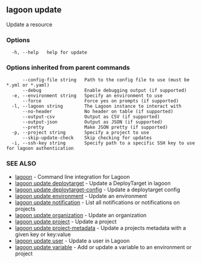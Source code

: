 ## lagoon update

Update a resource

### Options

```
  -h, --help   help for update
```

### Options inherited from parent commands

```
      --config-file string   Path to the config file to use (must be *.yml or *.yaml)
      --debug                Enable debugging output (if supported)
  -e, --environment string   Specify an environment to use
      --force                Force yes on prompts (if supported)
  -l, --lagoon string        The Lagoon instance to interact with
      --no-header            No header on table (if supported)
      --output-csv           Output as CSV (if supported)
      --output-json          Output as JSON (if supported)
      --pretty               Make JSON pretty (if supported)
  -p, --project string       Specify a project to use
      --skip-update-check    Skip checking for updates
  -i, --ssh-key string       Specify path to a specific SSH key to use for lagoon authentication
```

### SEE ALSO

* [lagoon](lagoon.md)	 - Command line integration for Lagoon
* [lagoon update deploytarget](lagoon_update_deploytarget.md)	 - Update a DeployTarget in lagoon
* [lagoon update deploytarget-config](lagoon_update_deploytarget-config.md)	 - Update a deploytarget config
* [lagoon update environment](lagoon_update_environment.md)	 - Update an environment
* [lagoon update notification](lagoon_update_notification.md)	 - List all notifications or notifications on projects
* [lagoon update organization](lagoon_update_organization.md)	 - Update an organization
* [lagoon update project](lagoon_update_project.md)	 - Update a project
* [lagoon update project-metadata](lagoon_update_project-metadata.md)	 - Update a projects metadata with a given key or key:value
* [lagoon update user](lagoon_update_user.md)	 - Update a user in Lagoon
* [lagoon update variable](lagoon_update_variable.md)	 - Add or update a variable to an environment or project

